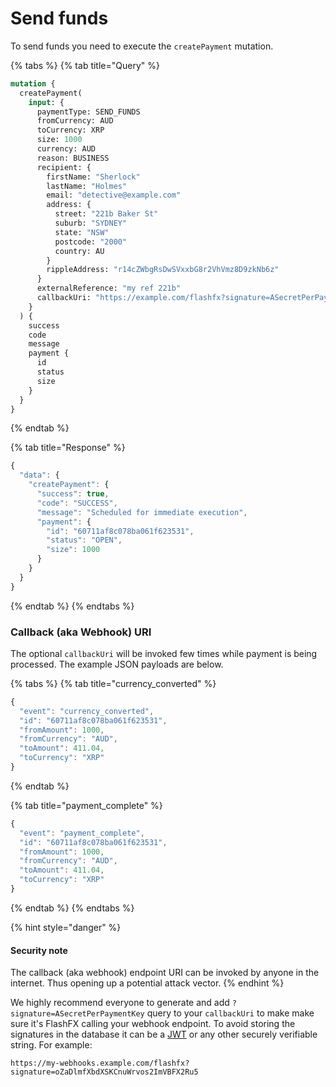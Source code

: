 # Send funds

To send funds you need to execute the `createPayment` mutation.

{% tabs %}
{% tab title="Query" %}
```graphql
mutation {
  createPayment(
    input: {
      paymentType: SEND_FUNDS
      fromCurrency: AUD
      toCurrency: XRP
      size: 1000
      currency: AUD
      reason: BUSINESS
      recipient: {
        firstName: "Sherlock"
        lastName: "Holmes"
        email: "detective@example.com"
        address: {
          street: "221b Baker St"
          suburb: "SYDNEY"
          state: "NSW"
          postcode: "2000"
          country: AU
        }
        rippleAddress: "r14cZWbgRsDwSVxxbG8r2VhVmz8D9zkNb6z"
      }
      externalReference: "my ref 221b"
      callbackUri: "https://example.com/flashfx?signature=ASecretPerPaymentKey"
    }
  ) {
    success
    code
    message
    payment {
      id
      status
      size
    }
  }
}
```
{% endtab %}

{% tab title="Response" %}
```javascript
{
  "data": {
    "createPayment": {
      "success": true,
      "code": "SUCCESS",
      "message": "Scheduled for immediate execution",
      "payment": {
        "id": "60711af8c078ba061f623531",
        "status": "OPEN",
        "size": 1000
      }
    }
  }
}
```
{% endtab %}
{% endtabs %}

### Callback \(aka Webhook\) URI

The optional `callbackUri` will be invoked few times while payment is being processed. The example JSON payloads are below.

{% tabs %}
{% tab title="currency\_converted" %}
```javascript
{
  "event": "currency_converted",
  "id": "60711af8c078ba061f623531",
  "fromAmount": 1000,
  "fromCurrency": "AUD",
  "toAmount": 411.04,
  "toCurrency": "XRP"
}
```
{% endtab %}

{% tab title="payment\_complete" %}
```javascript
{
  "event": "payment_complete",
  "id": "60711af8c078ba061f623531",
  "fromAmount": 1000,
  "fromCurrency": "AUD",
  "toAmount": 411.04,
  "toCurrency": "XRP"
}
```
{% endtab %}
{% endtabs %}

{% hint style="danger" %}
#### Security note

The callback \(aka webhook\) endpoint URI can be invoked by anyone in the internet. Thus opening up a potential attack vector.
{% endhint %}

We highly recommend everyone to generate and add `?signature=ASecretPerPaymentKey` query to your `callbackUri` to make make sure it's FlashFX calling your webhook endpoint. To avoid storing the signatures in the database it can be a [JWT](https://jwt.io/) or any other securely verifiable string. For example:

```text
https://my-webhooks.example.com/flashfx?signature=oZaDlmfXbdXSKCnuWrvos2ImVBFX2Ru5
```

